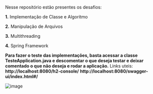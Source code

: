 Nesse repositório estão presentes os desafios:

**1.** Implementação de Classe e Algoritmo

**2.** Manipulação de Arquivos

**3.** Multithreading

**4.** Spring Framework

   
**Para fazer o teste das implementações, basta acessar a classe TesteApplication.java e descomentar o que deseja testar e deixar comentado o que não deseja e rodar a aplicação.**
Links uteis: **http://localhost:8080/h2-console/**
             **http://localhost:8080/swagger-ui/index.html#/**

![image](https://github.com/user-attachments/assets/37b27ec0-f488-4a9b-81bb-03337b0904ab)
